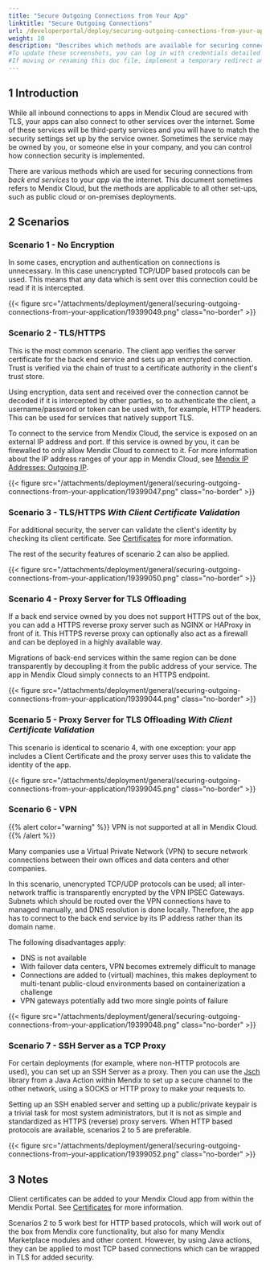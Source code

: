 ```yaml
---
title: "Secure Outgoing Connections from Your App"
linktitle: "Secure Outgoing Connections"
url: /developerportal/deploy/securing-outgoing-connections-from-your-application/
weight: 10
description: "Describes which methods are available for securing connections from your app to the outside world."
#To update these screenshots, you can log in with credentials detailed in How to Update Screenshots Using Team Apps.
#If moving or renaming this doc file, implement a temporary redirect and let the respective team know they should update the URL in the product. See Mapping to Products for more details.
---
```


## 1 Introduction

While all inbound connections to apps in Mendix Cloud are secured with TLS, your apps can also connect to other services over the internet. Some of these services will be third-party services and you will have to match the security settings set up by the service owner. Sometimes the service may be owned by you, or someone else in your company, and you can control how connection security is implemented.

There are various methods which are used for securing connections from *back end services* to your *app* via the internet. This document sometimes refers to Mendix Cloud, but the methods are applicable to all other set-ups, such as public cloud or on-premises deployments.

## 2 Scenarios

### Scenario 1 - No Encryption

In some cases, encryption and authentication on connections is unnecessary. In this case unencrypted TCP/UDP based protocols can be used. This means that any data which is sent over this connection could be read if it is intercepted.

{{< figure src="/attachments/deployment/general/securing-outgoing-connections-from-your-application/19399049.png" class="no-border" >}}

### Scenario 2 - TLS/HTTPS

This is the most common scenario. The client app verifies the server certificate for the back end service and sets up an encrypted connection. Trust is verified via the chain of trust to a certificate authority in the client's trust store.

Using encryption, data sent and received over the connection cannot be decoded if it is intercepted by other parties, so to authenticate the client, a username/password or token can be used with, for example, HTTP headers. This can be used for services that natively support TLS.

To connect to the service from Mendix Cloud, the service is exposed on an external IP address and port. If this service is owned by you, it can be firewalled to only allow Mendix Cloud to connect to it. For more information about the IP address ranges of your app in Mendix Cloud, see [Mendix IP Addresses: Outgoing IP](/developerportal/deploy/mendix-ip-addresses/#outgoing).

{{< figure src="/attachments/deployment/general/securing-outgoing-connections-from-your-application/19399047.png" class="no-border" >}}

### Scenario 3 - TLS/HTTPS *With Client Certificate Validation*

For additional security, the server can validate the client's identity by checking its client certificate. See [Certificates](/developerportal/deploy/certificates/) for more information.

The rest of the security features of scenario 2 can also be applied.

{{< figure src="/attachments/deployment/general/securing-outgoing-connections-from-your-application/19399050.png" class="no-border" >}}

### Scenario 4 - Proxy Server for TLS Offloading

If a back end service owned by you does not support HTTPS out of the box, you can add a HTTPS reverse proxy server such as NGINX or HAProxy in front of it. This HTTPS reverse proxy can optionally also act as a firewall and can be deployed in a highly available way.

Migrations of back-end services within the same region can be done transparently by decoupling it from the public address of your service. The app in Mendix Cloud simply connects to an HTTPS endpoint.

{{< figure src="/attachments/deployment/general/securing-outgoing-connections-from-your-application/19399044.png" class="no-border" >}}

### Scenario 5 - Proxy Server for TLS Offloading *With Client Certificate Validation*

This scenario is identical to scenario 4, with one exception: your app includes a Client Certificate and the proxy server uses this to validate the identity of the app.

{{< figure src="/attachments/deployment/general/securing-outgoing-connections-from-your-application/19399045.png" class="no-border" >}}

### Scenario 6 - VPN

{{% alert color="warning" %}}
VPN is not supported at all in Mendix Cloud.
{{% /alert %}}

Many companies use a Virtual Private Network (VPN) to secure network connections between their own offices and data centers and other companies.

In this scenario, unencrypted TCP/UDP protocols can be used; all inter-network traffic is transparently encrypted by the VPN IPSEC Gateways. Subnets which should be routed over the VPN connections have to managed manually, and DNS resolution is done locally. Therefore, the app has to connect to the back end service by its IP address rather than its domain name.

The following disadvantages apply:

* DNS is not available
* With failover data centers, VPN becomes extremely difficult to manage
* Connections are added to (virtual) machines, this makes deployment to multi-tenant public-cloud environments based on containerization a challenge
* VPN gateways potentially add two more single points of failure

{{< figure src="/attachments/deployment/general/securing-outgoing-connections-from-your-application/19399048.png" class="no-border" >}}

### Scenario 7 - SSH Server as a TCP Proxy

For certain deployments (for example, where non-HTTP protocols are used), you can set up an SSH Server as a proxy. Then you can use the [Jsch](http://www.jcraft.com/jsch/) library from a Java Action within Mendix to set up a secure channel to the other network, using a SOCKS or HTTP proxy to make your requests to.

Setting up an SSH enabled server and setting up a public/private keypair is a trivial task for most system administrators, but it is not as simple and standardized as HTTPS (reverse) proxy servers. When HTTP based protocols are available, scenarios 2 to 5 are preferable.

{{< figure src="/attachments/deployment/general/securing-outgoing-connections-from-your-application/19399052.png" class="no-border" >}}

## 3 Notes

Client certificates can be added to your Mendix Cloud app from within the Mendix Portal. See [Certificates](/developerportal/deploy/certificates/) for more information.

Scenarios 2 to 5 work best for HTTP based protocols, which will work out of the box from Mendix core functionality, but also for many Mendix Marketplace modules and other content. However, by using Java actions, they can be applied to most TCP based connections which can be wrapped in TLS for added security.
